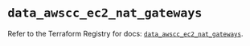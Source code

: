 # `data_awscc_ec2_nat_gateways`

Refer to the Terraform Registry for docs: [`data_awscc_ec2_nat_gateways`](https://registry.terraform.io/providers/hashicorp/awscc/0.70.0/docs/data-sources/ec2_nat_gateways).
